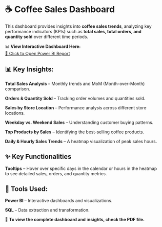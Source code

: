 # ☕ Coffee Sales Dashboard  

This dashboard provides insights into **coffee sales trends**, analyzing key performance indicators (KPIs) such as **total sales, total orders, and quantity sold** over different time periods.  

📊 **View Interactive Dashboard Here:**  
[🔗 Click to Open Power BI Report](https://app.powerbi.com/view?r=eyJrIjoiZjZmNThlYTgtY2MwYi00YTEyLTk5ZGYtOTJkMzYyZDA4MDA2IiwidCI6IjcxM2MyZWExLWVmOWItNDVkMC1iODk4LTM2ZTc5MDRlN2M3MyJ9)  

## 📊 Key Insights:

**Total Sales Analysis** – Monthly trends and MoM (Month-over-Month) comparison.

**Orders & Quantity Sold** – Tracking order volumes and quantities sold.

**Sales by Store Location** – Performance analysis across different store locations.

**Weekday vs. Weekend Sales** – Understanding customer buying patterns.

**Top Products by Sales** – Identifying the best-selling coffee products.

**Daily & Hourly Sales Trends** – A heatmap visualization of peak sales hours.


## ✨ Key Functionalities

**Tooltips** – Hover over specific days in the calendar or hours in the heatmap to see detailed sales, orders, and quantity metrics.


## 🔧 Tools Used:

**Power BI** – Interactive dashboards and visualizations.

**SQL** – Data extraction and transformation.


📂 **To view the complete dashboard and insights, check the PDF file.**  

